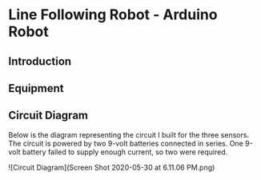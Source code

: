 # Line Following Robot - Arduino Robot 

## Introduction

## Equipment 

## Circuit Diagram 

Below is the diagram representing the circuit I built for the three sensors. The circuit is powered by two 9-volt batteries connected in series. One 9-volt battery failed to supply enough current, so two were required. 

![Circuit Diagram](Screen Shot 2020-05-30 at 6.11.06 PM.png)
